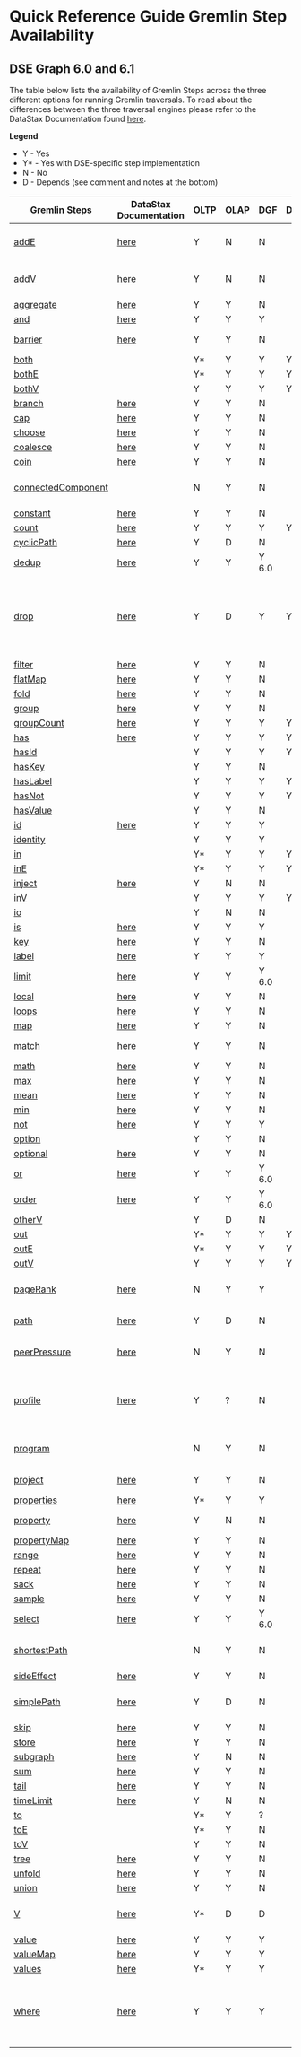 # Quick Reference Guide Gremlin Step Availability 
## DSE Graph 6.0 and 6.1

The table below lists the availability of Gremlin Steps across the three different options for running Gremlin traversals.  To read about the differences between the three traversal engines please refer to the DataStax Documentation found [here](https://docs.datastax.com/en/dse/6.0/dse-dev/datastax_enterprise/graph/graphOLTPvsOLAP.html?hl=star%2Cgraph#OLAPqueries).

**Legend**

* Y	- Yes
* Y* - Yes with DSE-specific step implementation
* N	- No
* D - Depends (see comment and notes at the bottom)

| Gremlin Steps                                                                                     | DataStax Documentation                                                                                                      | OLTP | OLAP | DGF   | DGFInterceptor | Notes                                                                                                           |
| ------------------------------------------------------------------------------------------------- | --------------------------------------------------------------------------------------------------------------------------- | ---- | ---- | ----- | -------------- | --------------------------------------------------------------------------------------------------------------- |
| [addE](http://tinkerpop.apache.org/docs/current/reference/#addedge-step)                          | [here](https://docs.datastax.com/en/dse/6.0/dse-dev/datastax_enterprise/graph/reference/traversal/refTravAddE.html)         | Y    | N    | N     |                | No graph mutations in OLAP.                                                                                     |
| [addV](http://tinkerpop.apache.org/docs/current/reference/#addvertex-step)                        | [here](https://docs.datastax.com/en/dse/6.0/dse-dev/datastax_enterprise/graph/reference/traversal/refTravAddV.html)         | Y    | N    | N     |                | No graph mutations in OLAP.                                                                                     |
| [aggregate](http://tinkerpop.apache.org/docs/current/reference/#store-step)                       | [here](https://docs.datastax.com/en/dse/6.0/dse-dev/datastax_enterprise/graph/reference/traversal/refTravAggregate.html)    | Y    | Y    | N     |                |                                                                                                                 |
| [and](http://tinkerpop.apache.org/docs/current/reference/#and-step)                               | [here](https://docs.datastax.com/en/dse/6.0/dse-dev/datastax_enterprise/graph/reference/traversal/refTravAnd.html)          | Y    | Y    | Y     |                |                                                                                                                 |
| [barrier](http://tinkerpop.apache.org/docs/current/reference/#barrier-step)                       | [here](https://docs.datastax.com/en/dse/6.0/dse-dev/datastax_enterprise/graph/reference/traversal/refTravBarrier.html)      | Y    | Y    | N     |                | Meaningless in OLAP.                                                                                            |
| [both](http://tinkerpop.apache.org/docs/current/reference/#vertex-steps)                          |                                                                                                                             | Y*   | Y    | Y     | Y              |                                                                                                                 |
| [bothE](http://tinkerpop.apache.org/docs/current/reference/#vertex-steps)                         |                                                                                                                             | Y*   | Y    | Y     | Y              |                                                                                                                 |
| [bothV](http://tinkerpop.apache.org/docs/current/reference/#vertex-steps)                         |                                                                                                                             | Y    | Y    | Y     | Y              |                                                                                                                 |
| [branch](http://tinkerpop.apache.org/docs/current/reference/#general-steps)                       | [here](https://docs.datastax.com/en/dse/6.0/dse-dev/datastax_enterprise/graph/reference/traversal/refTravBranch.html)       | Y    | Y    | N     |                |                                                                                                                 |
| [cap](http://tinkerpop.apache.org/docs/current/reference/#cap-step)                               | [here](https://docs.datastax.com/en/dse/6.0/dse-dev/datastax_enterprise/graph/reference/traversal/refTravCap.html)          | Y    | Y    | N     |                |                                                                                                                 |
| [choose](http://tinkerpop.apache.org/docs/current/reference/#choose-step)                         | [here](https://docs.datastax.com/en/dse/6.0/dse-dev/datastax_enterprise/graph/reference/traversal/refTravChoose.html)       | Y    | Y    | N     |                |                                                                                                                 |
| [coalesce](http://tinkerpop.apache.org/docs/current/reference/#coalesce-step)                     | [here](https://docs.datastax.com/en/dse/6.0/dse-dev/datastax_enterprise/graph/reference/traversal/refTravCoalesce.html)     | Y    | Y    | N     |                |                                                                                                                 |
| [coin](http://tinkerpop.apache.org/docs/current/reference/#coin-step)                             | [here](https://docs.datastax.com/en/dse/6.0/dse-dev/datastax_enterprise/graph/reference/traversal/refTravCoin.html)         | Y    | Y    | N     |                |                                                                                                                 |
| [connectedComponent](http://tinkerpop.apache.org/docs/current/reference/#connectedcomponent-step) |                                                                                                                             | N    | Y    | N     |                | Vertex programs are designed to only run in OLAP.                                                               |
| [constant](http://tinkerpop.apache.org/docs/current/reference/#constant-step)                     | [here](https://docs.datastax.com/en/dse/6.0/dse-dev/datastax_enterprise/graph/reference/traversal/refTravConstant.html)     | Y    | Y    | N     |                |                                                                                                                 |
| [count](http://tinkerpop.apache.org/docs/current/reference/#count-step)                           | [here](https://docs.datastax.com/en/dse/6.0/dse-dev/datastax_enterprise/graph/reference/traversal/refTravCount.html)        | Y    | Y    | Y     | Y              |                                                                                                                 |
| [cyclicPath](http://tinkerpop.apache.org/docs/current/reference/#count-step)                      | [here](https://docs.datastax.com/en/dse/6.0/dse-dev/datastax_enterprise/graph/reference/traversal/refTravCyclicPath.html)   | Y    | D    | N     |                |                                                                                                                 |
| [dedup](http://tinkerpop.apache.org/docs/current/reference/#count-step)                           | [here](https://docs.datastax.com/en/dse/6.0/dse-dev/datastax_enterprise/graph/reference/traversal/refTravDedup.html)        | Y    | Y    | Y 6.0 |                |                                                                                                                 |
| [drop](http://tinkerpop.apache.org/docs/current/reference/#drop-step)                             | [here](https://docs.datastax.com/en/dse/6.0/dse-dev/datastax_enterprise/graph/reference/traversal/refTravDrop.html)         | Y    | D    | Y     | Y              | DGF interceptor catch most of simple cases and allows bulk drops. No graph mutations in OLAP in general         |
| [filter](http://tinkerpop.apache.org/docs/current/reference/#general-steps)                       | [here](https://docs.datastax.com/en/dse/6.0/dse-dev/datastax_enterprise/graph/reference/traversal/refTravFilter.html)       | Y    | Y    | N     |                |                                                                                                                 |
| [flatMap](http://tinkerpop.apache.org/docs/current/reference/#general-steps)                      | [here](https://docs.datastax.com/en/dse/6.0/dse-dev/datastax_enterprise/graph/reference/traversal/refTravFlatMap.html)      | Y    | Y    | N     |                |                                                                                                                 |
| [fold](http://tinkerpop.apache.org/docs/current/reference/#fold-step)                             | [here](https://docs.datastax.com/en/dse/6.0/dse-dev/datastax_enterprise/graph/reference/traversal/refTravFold.html)         | Y    | Y    | N     |                |                                                                                                                 |
| [group](http://tinkerpop.apache.org/docs/current/reference/#group-step)                           | [here](https://docs.datastax.com/en/dse/6.0/dse-dev/datastax_enterprise/graph/reference/traversal/refTravGroup.html)        | Y    | Y    | N     |                |                                                                                                                 |
| [groupCount](http://tinkerpop.apache.org/docs/current/reference/#groupcount-step)                 | [here](https://docs.datastax.com/en/dse/6.0/dse-dev/datastax_enterprise/graph/reference/traversal/refTravGroupCount.html)   | Y    | Y    | Y     | Y              |                                                                                                                 |
| [has](http://tinkerpop.apache.org/docs/current/reference/#has-step)                               | [here](https://docs.datastax.com/en/dse/6.0/dse-dev/datastax_enterprise/graph/reference/traversal/refTravHas.html)          | Y    | Y    | Y     | Y              |                                                                                                                 |
| [hasId](http://tinkerpop.apache.org/docs/current/reference/#has-step)                             |                                                                                                                             | Y    | Y    | Y     | Y              |                                                                                                                 |
| [hasKey](http://tinkerpop.apache.org/docs/current/reference/#has-step)                            |                                                                                                                             | Y    | Y    | N     |                |                                                                                                                 |
| [hasLabel](http://tinkerpop.apache.org/docs/current/reference/#has-step)                          |                                                                                                                             | Y    | Y    | Y     | Y              |                                                                                                                 |
| [hasNot](http://tinkerpop.apache.org/docs/current/reference/#has-step)                            |                                                                                                                             | Y    | Y    | Y     | Y              |                                                                                                                 |
| [hasValue](http://tinkerpop.apache.org/docs/current/reference/#has-step)                          |                                                                                                                             | Y    | Y    | N     |                |                                                                                                                 |
| [id](http://tinkerpop.apache.org/docs/current/reference/#id-step)                                 | [here](https://docs.datastax.com/en/dse/6.0/dse-dev/datastax_enterprise/graph/reference/traversal/refTravId.html)           | Y    | Y    | Y     |                |                                                                                                                 |
| [identity](http://tinkerpop.apache.org/docs/current/reference/#identity-step)                     |                                                                                                                             | Y    | Y    | Y     |                |                                                                                                                 |
| [in](http://tinkerpop.apache.org/docs/current/reference/#vertex-steps)                            |                                                                                                                             | Y*   | Y    | Y     | Y              |                                                                                                                 |
| [inE](http://tinkerpop.apache.org/docs/current/reference/#vertex-steps)                           |                                                                                                                             | Y*   | Y    | Y     | Y              |                                                                                                                 |
| [inject](http://tinkerpop.apache.org/docs/current/reference/#inject-step)                         | [here](https://docs.datastax.com/en/dse/6.0/dse-dev/datastax_enterprise/graph/reference/traversal/refTravInject.html)       | Y    | N    | N     |                |                                                                                                                 |
| [inV](http://tinkerpop.apache.org/docs/current/reference/#vertex-steps)                           |                                                                                                                             | Y    | Y    | Y     | Y              |                                                                                                                 |
| [io](http://tinkerpop.apache.org/docs/current/reference/#io-step)                                 |                                                                                                                             | Y    | N    | N     |                |                                                                                                                 |
| [is](http://tinkerpop.apache.org/docs/current/reference/#is-step)                                 | [here](https://docs.datastax.com/en/dse/6.0/dse-dev/datastax_enterprise/graph/reference/traversal/refTravIs.html)           | Y    | Y    | Y     |                |                                                                                                                 |
| [key](http://tinkerpop.apache.org/docs/current/reference/#key-step)                               | [here](https://docs.datastax.com/en/dse/6.0/dse-dev/datastax_enterprise/graph/reference/traversal/refTravKey.html)          | Y    | Y    | N     |                |                                                                                                                 |
| [label](http://tinkerpop.apache.org/docs/current/reference/#label-step)                           | [here](https://docs.datastax.com/en/dse/6.0/dse-dev/datastax_enterprise/graph/reference/traversal/refTravLabel.html)        | Y    | Y    | Y     |                |                                                                                                                 |
| [limit](http://tinkerpop.apache.org/docs/current/reference/#limit-step)                           | [here](https://docs.datastax.com/en/dse/6.0/dse-dev/datastax_enterprise/graph/reference/traversal/refTravLimit.html)        | Y    | Y    | Y 6.0 |                |                                                                                                                 |
| [local](http://tinkerpop.apache.org/docs/current/reference/#local-step)                           | [here](https://docs.datastax.com/en/dse/6.0/dse-dev/datastax_enterprise/graph/reference/traversal/refTravLocal.html)        | Y    | Y    | N     |                |                                                                                                                 |
| [loops](http://tinkerpop.apache.org/docs/current/reference/#loops-step)                           | [here](https://docs.datastax.com/en/dse/6.0/dse-dev/datastax_enterprise/graph/reference/traversal/refTravLoops.html)        | Y    | Y    | N     |                |                                                                                                                 |
| [map](http://tinkerpop.apache.org/docs/current/reference/#general-steps)                          | [here](https://docs.datastax.com/en/dse/6.0/dse-dev/datastax_enterprise/graph/reference/traversal/refTravMap.html)          | Y    | Y    | N     |                |                                                                                                                 |
| [match](http://tinkerpop.apache.org/docs/current/reference/#match-step)                           | [here](https://docs.datastax.com/en/dse/6.0/dse-dev/datastax_enterprise/graph/reference/traversal/refTravMatch.html)        | Y    | Y    | N     |                | OLAP star graph sub query                                                                                       |
| [math](http://tinkerpop.apache.org/docs/current/reference/#match-step)                            | [here](https://docs.datastax.com/en/dse/6.0/dse-dev/datastax_enterprise/graph/reference/traversal/refTravMath.html)         | Y    | Y    | N     |                |                                                                                                                 |
| [max](http://tinkerpop.apache.org/docs/current/reference/#max-step)                               | [here](https://docs.datastax.com/en/dse/6.0/dse-dev/datastax_enterprise/graph/reference/traversal/refTravMax.html)          | Y    | Y    | N     |                |                                                                                                                 |
| [mean](http://tinkerpop.apache.org/docs/current/reference/#mean-step)                             | [here](https://docs.datastax.com/en/dse/6.0/dse-dev/datastax_enterprise/graph/reference/traversal/refTravMean.html)         | Y    | Y    | N     |                |                                                                                                                 |
| [min](http://tinkerpop.apache.org/docs/current/reference/#min-step)                               | [here](https://docs.datastax.com/en/dse/6.0/dse-dev/datastax_enterprise/graph/reference/traversal/refTravMin.html)          | Y    | Y    | N     |                |                                                                                                                 |
| [not](http://tinkerpop.apache.org/docs/current/reference/#not-step)                               | [here](https://docs.datastax.com/en/dse/6.0/dse-dev/datastax_enterprise/graph/reference/traversal/refTravNot.html)          | Y    | Y    | Y     |                |                                                                                                                 |
| [option](http://tinkerpop.apache.org/docs/current/reference/#option-step)                         |                                                                                                                             | Y    | Y    | N     |                |                                                                                                                 |
| [optional](http://tinkerpop.apache.org/docs/current/reference/#optional-step)                     | [here](https://docs.datastax.com/en/dse/6.0/dse-dev/datastax_enterprise/graph/reference/traversal/refTravOptional.html)     | Y    | Y    | N     |                |                                                                                                                 |
| [or](http://tinkerpop.apache.org/docs/current/reference/#or-step)                                 | [here](https://docs.datastax.com/en/dse/6.0/dse-dev/datastax_enterprise/graph/reference/traversal/refTravOr.html)           | Y    | Y    | Y 6.0 |                |                                                                                                                 |
| [order](http://tinkerpop.apache.org/docs/current/reference/#order-step)                           | [here](https://docs.datastax.com/en/dse/6.0/dse-dev/datastax_enterprise/graph/reference/traversal/refTravOrder.html)        | Y    | Y    | Y 6.0 |                |                                                                                                                 |
| [otherV](http://tinkerpop.apache.org/docs/current/reference/#vertex-steps)                        |                                                                                                                             | Y    | D    | N     |                |                                                                                                                 |
| [out](http://tinkerpop.apache.org/docs/current/reference/#vertex-steps)                           |                                                                                                                             | Y*   | Y    | Y     | Y              |                                                                                                                 |
| [outE](http://tinkerpop.apache.org/docs/current/reference/#vertex-steps)                          |                                                                                                                             | Y*   | Y    | Y     | Y              |                                                                                                                 |
| [outV](http://tinkerpop.apache.org/docs/current/reference/#vertex-steps)                          |                                                                                                                             | Y    | Y    | Y     | Y              |                                                                                                                 |
| [pageRank](http://tinkerpop.apache.org/docs/current/reference/#pagerank-step)                     | [here](https://docs.datastax.com/en/dse/6.0/dse-dev/datastax_enterprise/graph/reference/traversal/refTravPageRank.html)     | N    | Y    | Y     |                | Vertex programs are designed to only run in OLAP.                                                               |
| [path](http://tinkerpop.apache.org/docs/current/reference/#path-step)                             | [here](https://docs.datastax.com/en/dse/6.0/dse-dev/datastax_enterprise/graph/reference/traversal/refTravPath.html)         | Y    | D    | N     |                | No path suport in OLAP                                                                                          |
| [peerPressure](http://tinkerpop.apache.org/docs/current/reference/#peerpressure-step)             | [here](https://docs.datastax.com/en/dse/6.0/dse-dev/datastax_enterprise/graph/reference/traversal/refTravPeerPressure.html) | N    | Y    | N     |                | Vertex programs are designed to only run in OLAP.                                                               |
| [profile](http://tinkerpop.apache.org/docs/current/reference/#profile-step)                       | [here](https://docs.datastax.com/en/dse/6.0/dse-dev/datastax_enterprise/graph/reference/traversal/refTravProfile.html)      | Y    | ?    | N     |                | I doubt that profile() yields any useful information in OLAP.                                                   |
| [program](http://tinkerpop.apache.org/docs/current/reference/#program-step)                       |                                                                                                                             | N    | Y    | N     |                | Vertex programs are designed to only run in OLAP.                                                               |
| [project](http://tinkerpop.apache.org/docs/current/reference/#project-step)                       | [here](https://docs.datastax.com/en/dse/6.0/dse-dev/datastax_enterprise/graph/reference/traversal/refTravProject.html)      | Y    | Y    | N     |                | OLAP [star graph](https://docs.datastax.com/en/dse/6.0/dse-dev/datastax_enterprise/graph/graphOLTPvsOLAP.html?hl=star%2Cgraph#OLAPqueries)  sub query                                                                      |
| [properties](http://tinkerpop.apache.org/docs/current/reference/#properties-step)                 | [here](https://docs.datastax.com/en/dse/6.0/dse-dev/datastax_enterprise/graph/reference/traversal/refTravProperties.html)   | Y*   | Y    | Y     |                |                                                                                                                 |
| [property](http://tinkerpop.apache.org/docs/current/reference/#addproperty-step)                  | [here](https://docs.datastax.com/en/dse/6.0/dse-dev/datastax_enterprise/graph/reference/traversal/refTravProperty.html)     | Y    | N    | N     |                | No graph mutations in OLAP                                                                                      |
| [propertyMap](http://tinkerpop.apache.org/docs/current/reference/#propertymap-step)               | [here](https://docs.datastax.com/en/dse/6.0/dse-dev/datastax_enterprise/graph/reference/traversal/refTravPropertyMap.html)  | Y    | Y    | N     |                |                                                                                                                 |
| [range](http://tinkerpop.apache.org/docs/current/reference/#range-step)                           | [here](https://docs.datastax.com/en/dse/6.0/dse-dev/datastax_enterprise/graph/reference/traversal/refTravRange.html)        | Y    | Y    | N     |                |                                                                                                                 |
| [repeat](http://tinkerpop.apache.org/docs/current/reference/#repeat-step)                         | [here](https://docs.datastax.com/en/dse/6.0/dse-dev/datastax_enterprise/graph/reference/traversal/refTravRepeat.html)       | Y    | Y    | N     |                |                                                                                                                 |
| [sack](http://tinkerpop.apache.org/docs/current/reference/#sack-step)                             | [here](https://docs.datastax.com/en/dse/6.0/dse-dev/datastax_enterprise/graph/reference/traversal/refTravSack.html)         | Y    | Y    | N     |                |                                                                                                                 |
| [sample](http://tinkerpop.apache.org/docs/current/reference/#sample-step)                         | [here](https://docs.datastax.com/en/dse/6.0/dse-dev/datastax_enterprise/graph/reference/traversal/refTravSample.html)       | Y    | Y    | N     |                |                                                                                                                 |
| [select](http://tinkerpop.apache.org/docs/current/reference/#select-step)                         | [here](https://docs.datastax.com/en/dse/6.0/dse-dev/datastax_enterprise/graph/reference/traversal/refTravSelect.html)       | Y    | Y    | Y 6.0 |                |                                                                                                                 |
| [shortestPath](http://tinkerpop.apache.org/docs/current/reference/#shortestpath-step)             |                                                                                                                             | N    | Y    | N     |                | Vertex programs are designed to only run in OLAP.                                                               |
| [sideEffect](http://tinkerpop.apache.org/docs/current/reference/#general-steps)                   | [here](https://docs.datastax.com/en/dse/6.0/dse-dev/datastax_enterprise/graph/reference/traversal/refTravSideEffect.html)   | Y    | Y    | N     |                |                                                                                                                 |
| [simplePath](http://tinkerpop.apache.org/docs/current/reference/#simplepath-step)                 | [here](https://docs.datastax.com/en/dse/6.0/dse-dev/datastax_enterprise/graph/reference/traversal/refTravSimplePath.html)   | Y    | D    | N     |                | OLAP: Path computations are not supported                                                                       |
| [skip](http://tinkerpop.apache.org/docs/current/reference/#skip-step)                             | [here](https://docs.datastax.com/en/dse/6.0/dse-dev/datastax_enterprise/graph/reference/traversal/refTravSkip.html)         | Y    | Y    | N     |                |                                                                                                                 |
| [store](http://tinkerpop.apache.org/docs/current/reference/#general-steps)                        | [here](https://docs.datastax.com/en/dse/6.0/dse-dev/datastax_enterprise/graph/reference/traversal/refTravStore.html)        | Y    | Y    | N     |                |                                                                                                                 |
| [subgraph](http://tinkerpop.apache.org/docs/current/reference/#subgraph-step)                     | [here](https://docs.datastax.com/en/dse/6.0/dse-dev/datastax_enterprise/graph/reference/traversal/refTravSubGraph.html)     | Y    | N    | N     |                |                                                                                                                 |
| [sum](http://tinkerpop.apache.org/docs/current/reference/#sum-step)                               | [here](https://docs.datastax.com/en/dse/6.0/dse-dev/datastax_enterprise/graph/reference/traversal/refTravSum.html)          | Y    | Y    | N     |                |                                                                                                                 |
| [tail](http://tinkerpop.apache.org/docs/current/reference/#tail-step)                             | [here](https://docs.datastax.com/en/dse/6.0/dse-dev/datastax_enterprise/graph/reference/traversal/refTravTail.html)         | Y    | Y    | N     |                |                                                                                                                 |
| [timeLimit](http://tinkerpop.apache.org/docs/current/reference/#timelimit-step)                   | [here](https://docs.datastax.com/en/dse/6.0/dse-dev/datastax_enterprise/graph/reference/traversal/refTravTimeLimit.html)    | Y    | N    | N     |                |                                                                                                                 |
| [to](http://tinkerpop.apache.org/docs/current/reference/#to-step)                                 |                                                                                                                             | Y*   | Y    | ?     |                |                                                                                                                 |
| [toE](http://tinkerpop.apache.org/docs/current/reference/#to-step)                                |                                                                                                                             | Y*   | Y    | N     |                |                                                                                                                 |
| [toV](http://tinkerpop.apache.org/docs/current/reference/#to-step)                                |                                                                                                                             | Y    | Y    | N     |                |                                                                                                                 |
| [tree](http://tinkerpop.apache.org/docs/current/reference/#tree-step)                             | [here](https://docs.datastax.com/en/dse/6.0/dse-dev/datastax_enterprise/graph/reference/traversal/refTravTree.html)         | Y    | Y    | N     |                |                                                                                                                 |
| [unfold](http://tinkerpop.apache.org/docs/current/reference/#unfold-step)                         | [here](https://docs.datastax.com/en/dse/6.0/dse-dev/datastax_enterprise/graph/reference/traversal/refTravUnfold.html)       | Y    | Y    | N     |                |                                                                                                                 |
| [union](http://tinkerpop.apache.org/docs/current/reference/#union-step)                           | [here](https://docs.datastax.com/en/dse/6.0/dse-dev/datastax_enterprise/graph/reference/traversal/refTravUnion.html)        | Y    | Y    | N     |                |                                                                                                                 |
| [V](http://tinkerpop.apache.org/docs/current/reference/#graph-step)                               | [here](https://docs.datastax.com/en/dse/6.0/dse-dev/datastax_enterprise/graph/reference/traversal/refTravMidV.html)         | Y*   | D    | D     |                | No mid-traversal V() in OLAP and DGF                                                                            |
| [value](http://tinkerpop.apache.org/docs/current/reference/#value-step)                           | [here](https://docs.datastax.com/en/dse/6.0/dse-dev/datastax_enterprise/graph/reference/traversal/refTravValue.html)        | Y    | Y    | Y     |                |                                                                                                                 |
| [valueMap](http://tinkerpop.apache.org/docs/current/reference/#valuemap-step)                     | [here](https://docs.datastax.com/en/dse/6.0/dse-dev/datastax_enterprise/graph/reference/traversal/refTravValueMap.html)     | Y    | Y    | Y     |                |                                                                                                                 |
| [values](http://tinkerpop.apache.org/docs/current/reference/#values-step)                         | [here](https://docs.datastax.com/en/dse/6.0/dse-dev/datastax_enterprise/graph/reference/traversal/refTravValues.html)       | Y*   | Y    | Y     |                |                                                                                                                 |
| [where](http://tinkerpop.apache.org/docs/current/reference/#where-step)                           | [here](https://docs.datastax.com/en/dse/6.0/dse-dev/datastax_enterprise/graph/reference/traversal/refTravWhere.html)        | Y    | Y    | Y     |                | OLAP: star graph only, DGF where()/and()/or() /not()only support subqueries out of a [star graph](https://docs.datastax.com/en/dse/6.0/dse-dev/datastax_enterprise/graph/graphOLTPvsOLAP.html?hl=star%2Cgraph#OLAPqueries) |
